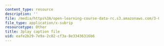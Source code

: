 ```yaml
---
content_type: resource
description: ''
file: /media/https%3A/open-learning-course-data-rc.s3.amazonaws.com/3-054-cellular-solids-structure-properties-and-applications-spring-2015/eafe2b297e9a2c82cf3a8e33436316b6_hOZ6-geaRUo.srt
file_type: application/x-subrip
resourcetype: Other
title: 3play caption file
uid: eafe2b29-7e9a-2c82-cf3a-8e33436316b6
---
```

